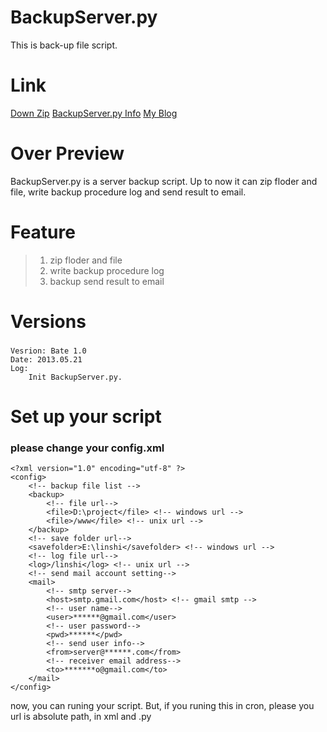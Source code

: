 BackupServer.py
================

This is back-up file script. <br />

Link
================

[Down Zip](#)   [BackupServer.py Info](http://www.conglin-site.com/2013/05/20/%E6%9C%8D%E5%8A%A1%E5%99%A8%E5%A4%87%E4%BB%BD%E8%84%9A%E6%9C%ACpython-2-7-bate-0-9/)  [My Blog](http://www.conglin-site.com)   



Over Preview
================

BackupServer.py is a server backup script. Up to now it can zip floder and file, write backup procedure log and send result to email.

Feature
================

> 1. zip floder and file <br />
> 2. write backup procedure log <br />
> 3. backup send result to email <br />

Versions
================

### 
    Vesrion: Bate 1.0
    Date: 2013.05.21
    Log:
        Init BackupServer.py.

Set up your script
================

### please change your config.xml
    <?xml version="1.0" encoding="utf-8" ?>
    <config>
        <!-- backup file list -->
        <backup>
            <!-- file url-->
            <file>D:\project</file> <!-- windows url -->
            <file>/www</file> <!-- unix url -->
        </backup>
        <!-- save folder url-->
        <savefolder>E:\linshi</savefolder> <!-- windows url -->
        <!-- log file url-->
        <log>/linshi</log> <!-- unix url -->
        <!-- send mail account setting-->
        <mail>
            <!-- smtp server-->
            <host>smtp.gmail.com</host> <!-- gmail smtp -->
            <!-- user name-->
            <user>******@gmail.com</user> 
            <!-- user password-->
            <pwd>******</pwd>
            <!-- send user info-->
            <from>server@******.com</from>
            <!-- receiver email address-->
            <to>*******o@gmail.com</to>
        </mail>
    </config>

now, you can runing your script. But, if you runing this in cron, please you url is absolute path, in xml and .py
